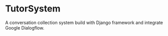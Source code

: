 # TutorSystem
A conversation collection system build with Django framework and integrate Google Dialogflow.

